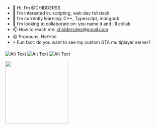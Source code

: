- 👋 Hi, I’m @CHIDDERSS
- 👀 I’m interested in: scripting, web dev fullstack
- 🌱 I’m currently learning: C++, Typescript, mongodb
- 💞️ I’m looking to collaborate on: you name it and i'll collab
- 📫 How to reach me: chiddersdev@gmail.com
- 😄 Pronouns: He/Him
- ⚡ Fun fact: do you want to see my custom GTA multiplayer server?

![Alt Text](https://media.tenor.com/G9td0kkOSjsAAAAi/cat-meme-kiss.gif) ![Alt Text](https://media.tenor.com/aSHBPR_gCXQAAAAi/shocked-surprised.gif) ![Alt Text](https://media.tenor.com/7ynNPpnsQ8MAAAAi/duck-dancing.gif)

<img src="https://media1.tenor.com/m/gm_mhpzK1wsAAAAC/gato-cat.gif" width="200" height="200">
<!---
CHIDDERSS/CHIDDERSS is a ✨ special ✨ repository because its `README.md` (this file) appears on your GitHub profile.
You can click the Preview link to take a look at your changes.
--->
